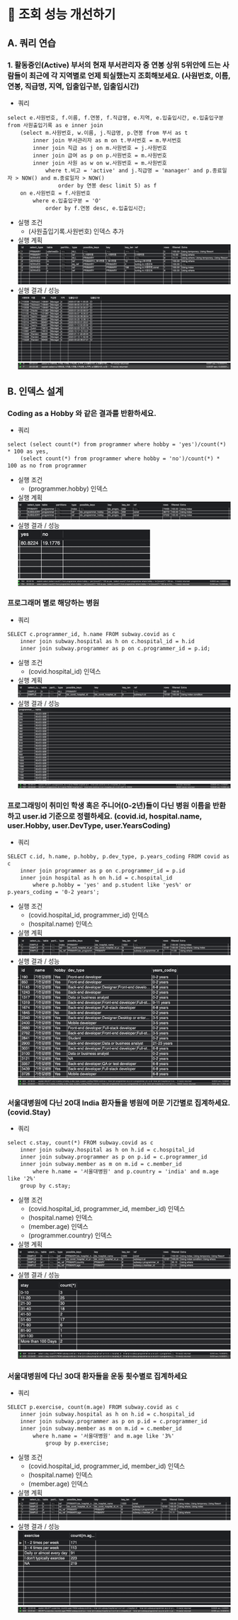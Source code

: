 # 🚀 조회 성능 개선하기

## A. 쿼리 연습

### 1. 활동중인(Active) 부서의 현재 부서관리자 중 연봉 상위 5위안에 드는 사람들이 최근에 각 지역별로 언제 퇴실했는지 조회해보세요. (사원번호, 이름, 연봉, 직급명, 지역, 입출입구분, 입출입시간)
+ 쿼리
```
select e.사원번호, f.이름, f.연봉, f.직급명, e.지역, e.입출입시간, e.입출입구분 from 사원출입기록 as e inner join 
	(select m.사원번호, w.이름, j.직급명, p.연봉 from 부서 as t
		inner join 부서관리자 as m on t.부서번호 = m.부서번호
		inner join 직급 as j on m.사원번호 = j.사원번호    
		inner join 급여 as p on p.사원번호 = m.사원번호
		inner join 사원 as w on w.사원번호 = m.사원번호
			where t.비고 = 'active' and j.직급명 = 'manager' and p.종료일자 > NOW() and m.종료일자 > NOW()
				order by 연봉 desc limit 5) as f 
	on e.사원번호 = f.사원번호
		where e.입출입구분 = 'O'	
			order by f.연봉 desc, e.입출입시간;
```
+ 실행 조건
  + (사원출입기록.사원번호) 인덱스 추가
+ 실행 계획
  ![img_1.png](img_1.png)
+ 실행 결과 / 성능
  <br>
  ![img.png](img.png)
  <br>
  ![img_2.png](img_2.png)

## B. 인덱스 설계
### Coding as a Hobby 와 같은 결과를 반환하세요.
+ 쿼리
```
select (select count(*) from programmer where hobby = 'yes')/count(*) * 100 as yes,
	(select count(*) from programmer where hobby = 'no')/count(*) * 100 as no from programmer
```
+ 실행 조건
  + (programmer.hobby) 인덱스
+ 실행 계획
  ![img_4.png](img_4.png)
+ 실행 결과 / 성능
  <br>
  ![img_3.png](img_3.png)
  <br>
  ![img_5.png](img_5.png)
  
### 프로그래머 별로 해당하는 병원
+ 쿼리
```
SELECT c.programmer_id, h.name FROM subway.covid as c
    inner join subway.hospital as h on c.hospital_id = h.id
    inner join subway.programmer as p on c.programmer_id = p.id;
```
+ 실행 조건
  + (covid.hospital_id) 인덱스
+ 실행 계획
  ![img_6.png](img_6.png)
+ 실행 결과 / 성능
  <br>
  ![img_8.png](img_8.png)
  <br>
  ![img_7.png](img_7.png)
  
### 프로그래밍이 취미인 학생 혹은 주니어(0-2년)들이 다닌 병원 이름을 반환하고 user.id 기준으로 정렬하세요. (covid.id, hospital.name, user.Hobby, user.DevType, user.YearsCoding)
+ 쿼리
```
SELECT c.id, h.name, p.hobby, p.dev_type, p.years_coding FROM covid as c
	inner join programmer as p on c.programmer_id = p.id
	inner join hospital as h on h.id = c.hospital_id		
		where p.hobby = 'yes' and p.student like 'yes%' or p.years_coding = '0-2 years';
```
+ 실행 조건
  + (covid.hospital_id, programmer_id) 인덱스
  + (hospital.name) 인덱스
+ 실행 계획
  ![img_9.png](img_9.png)
+ 실행 결과 / 성능
  <br>
  ![img_11.png](img_11.png)
  <br>
  ![img_10.png](img_10.png)
  
### 서울대병원에 다닌 20대 India 환자들을 병원에 머문 기간별로 집계하세요. (covid.Stay)
+ 쿼리
```
select c.stay, count(*) FROM subway.covid as c
	inner join subway.hospital as h on h.id = c.hospital_id
    inner join subway.programmer as p on p.id = c.programmer_id
    inner join subway.member as m on m.id = c.member_id
		where h.name = '서울대병원' and p.country = 'india' and m.age like '2%'
	group by c.stay;
```
+ 실행 조건
  + (covid.hospital_id, programmer_id, member_id) 인덱스
  + (hospital.name) 인덱스
  + (member.age) 인덱스
  + (programmer.country) 인덱스
+ 실행 계획
  ![img_12.png](img_12.png)
+ 실행 결과 / 성능
  <br>
  ![img_13.png](img_13.png)
  <br>
  ![img_14.png](img_14.png)

### 서울대병원에 다닌 30대 환자들을 운동 횟수별로 집계하세요
+ 쿼리
```
SELECT p.exercise, count(m.age) FROM subway.covid as c
	inner join subway.hospital as h on h.id = c.hospital_id
    inner join subway.programmer as p on p.id = c.programmer_id
    inner join subway.member as m on m.id = c.member_id
		where h.name = '서울대병원' and m.age like '3%'
			group by p.exercise;
```
+ 실행 조건
  + (covid.hospital_id, programmer_id, member_id) 인덱스
  + (hospital.name) 인덱스
  + (member.age) 인덱스
+ 실행 계획
  ![img_16.png](img_16.png)
+ 실행 결과 / 성능
  <br>
  ![img_17.png](img_17.png)
  <br>
  ![img_18.png](img_18.png)

